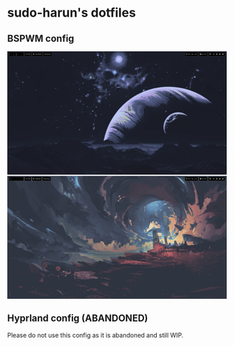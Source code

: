 <h1>sudo-harun's dotfiles</h1>

<h2>BSPWM config</h2>
<div align="center">
  <img src="./assets/screenshot1.png" alt="bspwm screenshot 1">
  <img src="./assets/screenshot2.png" alt="bspwm screenshot 2">
</div>

<h2>Hyprland config (ABANDONED)</h2>
Please do not use this config as it is abandoned and still WIP.
